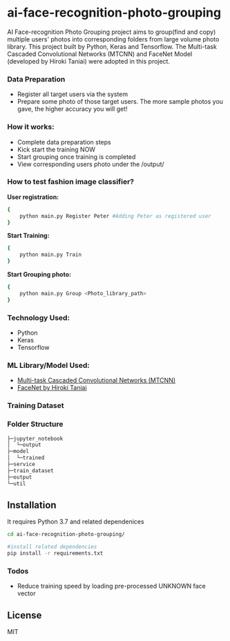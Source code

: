 

# ai-face-recognition-photo-grouping
AI Face-recognition Photo Grouping project aims to group(find and copy) multiple users' photos into corresponding folders from large volume photo library. This project built by Python, Keras and Tensorflow. The Multi-task Cascaded Convolutional Networks (MTCNN) and FaceNet Model (developed by Hiroki Taniai) were adopted in this project. 

### Data Preparation
 - Register all target users via the system
 - Prepare some photo of those target users. The more sample photos you gave, the higher accuracy you will get!


### How it works:
 - Complete data preparation steps
 - Kick start the training NOW
 - Start grouping once training is completed
 - View corresponding users photo under the /output/<username>


### How to test fashion image classifier?

**User registration:**
```sh
{
    python main.py Register Peter #Adding Peter as registered user
}
```

**Start Training:**
```sh
{
    python main.py Train
}
```

**Start Grouping photo:**
```sh
{
    python main.py Group <Photo_library_path>
}
```


### Technology Used:
 - Python
 - Keras
 - Tensorflow

### ML Library/Model Used:
 - [Multi-task Cascaded Convolutional Networks (MTCNN)](https://github.com/ipazc/mtcnn)
 - [FaceNet by Hiroki Taniai](https://github.com/nyoki-mtl/keras-facenet)


### Training Dataset


### Folder Structure
``` bash
├─jupyter_notebook
│  └─output
├─model
│  └─trained
├─service
├─train_dataset		
├─output
└─util
```

## Installation
It requires Python 3.7 and related dependenices

```sh
cd ai-face-recognition-photo-grouping/

#install related dependencies
pip install -r requirements.txt

```

### Todos
 - Reduce training speed by loading pre-processed UNKNOWN face vector

License
----

MIT
